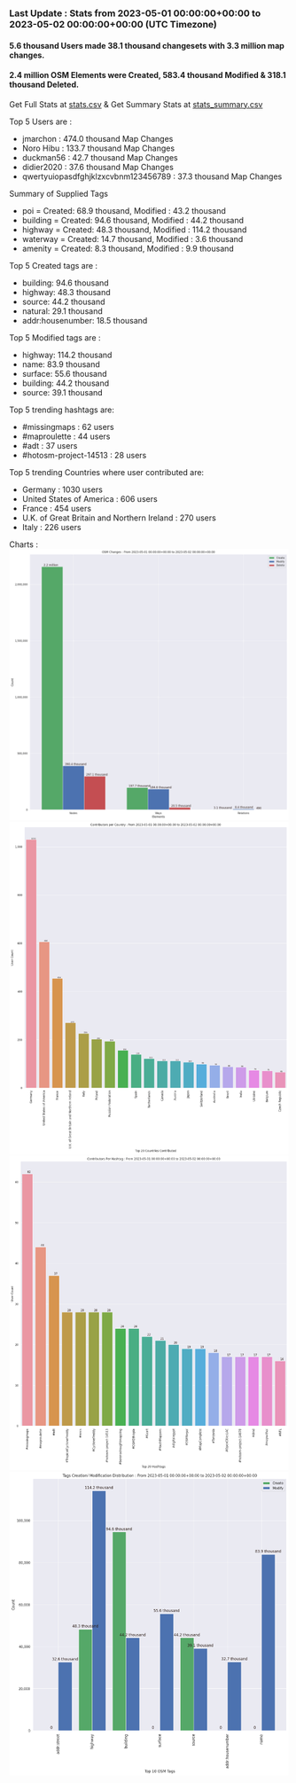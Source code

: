 ### Last Update : Stats from 2023-05-01 00:00:00+00:00 to 2023-05-02 00:00:00+00:00 (UTC Timezone)

#### 5.6 thousand Users made 38.1 thousand changesets with 3.3 million map changes.
#### 2.4 million OSM Elements were Created, 583.4 thousand Modified & 318.1 thousand Deleted.
Get Full Stats at [stats.csv](/stats/Global/Daily/stats.csv)
 & Get Summary Stats at [stats_summary.csv](/stats/Global/Daily/stats_summary.csv)

Top 5 Users are : 
- jmarchon : 474.0 thousand Map Changes
- Noro Hibu : 133.7 thousand Map Changes
- duckman56 : 42.7 thousand Map Changes
- didier2020 : 37.6 thousand Map Changes
- qwertyuiopasdfghjklzxcvbnm123456789 : 37.3 thousand Map Changes

Summary of Supplied Tags
- poi = Created: 68.9 thousand, Modified : 43.2 thousand
- building = Created: 94.6 thousand, Modified : 44.2 thousand
- highway = Created: 48.3 thousand, Modified : 114.2 thousand
- waterway = Created: 14.7 thousand, Modified : 3.6 thousand
- amenity = Created: 8.3 thousand, Modified : 9.9 thousand


Top 5 Created tags are :
- building: 94.6 thousand
- highway: 48.3 thousand
- source: 44.2 thousand
- natural: 29.1 thousand
- addr:housenumber: 18.5 thousand


Top 5 Modified tags are :
- highway: 114.2 thousand
- name: 83.9 thousand
- surface: 55.6 thousand
- building: 44.2 thousand
- source: 39.1 thousand


Top 5 trending hashtags are:
- #missingmaps : 62 users
- #maproulette : 44 users
- #adt : 37 users
- #hotosm-project-14513 : 28 users


Top 5 trending Countries where user contributed are:
- Germany : 1030 users
- United States of America : 606 users
- France : 454 users
- U.K. of Great Britain and Northern Ireland : 270 users
- Italy : 226 users


 Charts : 
![Alt text](./stats_osm_changes.png) 
![Alt text](./stats_users_per_country.png) 
![Alt text](./stats_users_per_hashtag.png) 
![Alt text](./stats_tags.png) 
